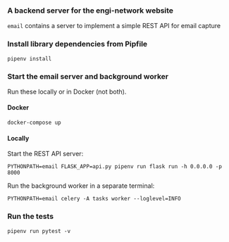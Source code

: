 ### A backend server for the engi-network website

`email` contains a server to implement a simple REST API for email capture

### Install library dependencies from Pipfile

`pipenv install`

### Start the email server and background worker

Run these locally or in Docker (not both).

#### Docker

`docker-compose up`

#### Locally

Start the REST API server:

`PYTHONPATH=email FLASK_APP=api.py pipenv run flask run -h 0.0.0.0 -p 8000`

Run the background worker in a separate terminal:

`PYTHONPATH=email celery -A tasks worker --loglevel=INFO`

### Run the tests

`pipenv run pytest -v`